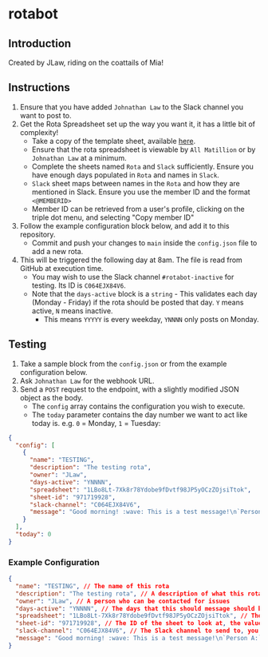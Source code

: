 # rotabot

## Introduction

Created by JLaw, riding on the coattails of Mia!

## Instructions

1. Ensure that you have added `Johnathan Law` to the Slack channel you want to post to.
2. Get the Rota Spreadsheet set up the way you want it, it has a little bit of complexity!
   - Take a copy of the template sheet, available [here](https://docs.google.com/spreadsheets/d/1LBo8Lt-7Xk8r78Ydobe9fDvtf98JP5yOCzZOjsiTtok/edit?usp=sharing).
   - Ensure that the rota spreadsheet is viewable by `All Matillion` or by `Johnathan Law` at a minimum.
   - Complete the sheets named `Rota` and `Slack` sufficiently. Ensure you have enough days populated in `Rota` and names in `Slack`.
   - `Slack` sheet maps between names in the `Rota` and how they are mentioned in Slack. Ensure you use the member ID and the format `<@MEMBERID>`
   - Member ID can be retrieved from a user's profile, clicking on the triple dot menu, and selecting "Copy member ID"
3. Follow the example configuration block below, and add it to this repository.
   - Commit and push your changes to `main` inside the `config.json` file to add a new rota.
4. This will be triggered the following day at 8am. The file is read from GitHub at execution time.
   - You may wish to use the Slack channel `#rotabot-inactive` for testing. Its ID is `C064EJX84V6`.
   - Note that the `days-active` block is a `string` - This validates each day (Monday - Friday) if the rota should be posted that day. `Y` means active, `N` means inactive.
     - This means `YYYYY` is every weekday, `YNNNN` only posts on Monday.

## Testing

1. Take a sample block from the `config.json` or from the example configuration below.
2. Ask `Johnathan Law` for the webhook URL.
3. Send a `POST` request to the endpoint, with a slightly modified JSON object as the body.
   - The `config` array contains the configuration you wish to execute.
   - The `today` parameter contains the day number we want to act like today is. e.g. `0` = Monday, `1` = Tuesday:

```json
{
  "config": [
    {
      "name": "TESTING",
      "description": "The testing rota",
      "owner": "JLaw",
      "days-active": "YNNNN",
      "spreadsheet": "1LBo8Lt-7Xk8r78Ydobe9fDvtf98JP5yOCzZOjsiTtok",
      "sheet-id": "971719928",
      "slack-channel": "C064EJX84V6",
      "message": "Good morning! :wave: This is a test message!\n`Person A:` <<2>>\n`Person B:` <<3>>\n`Person C:` <<4>>\n`Person D:` <<5>>\n`Person E:` <<6>>\n`Person F:` <<7>>\n`Person G:` <<8>>\n`Person H:` <<9>>\n\nUpdate rota <https://docs.google.com/spreadsheets/d/1LBo8Lt-7Xk8r78Ydobe9fDvtf98JP5yOCzZOjsiTtok/edit?usp=sharing|here>."
    }
  ],
  "today": 0
}
```

### Example Configuration

```json
{
  "name": "TESTING", // The name of this rota
  "description": "The testing rota", // A description of what this rota is for
  "owner": "JLaw", // A person who can be contacted for issues
  "days-active": "YNNNN", // The days that this should message should be sent. Note that the first entry is Monday, and it is index 0.
  "spreadsheet": "1LBo8Lt-7Xk8r78Ydobe9fDvtf98JP5yOCzZOjsiTtok", // The spreadsheet to look at, the value between 'spreadsheets/d/' and '/edit#gid='
  "sheet-id": "971719928", // The ID of the sheet to look at, the value after '/edit#gid=' - note that the first sheet on a spreadsheet is 0.
  "slack-channel": "C064EJX84V6", // The Slack channel to send to, you must provide the channel ID and not the name!
  "message": "Good morning! :wave: This is a test message!\n`Person A:` <<2>>\n`Person B:` <<3>>\n`Person C:` <<4>>\n`Person D:` <<5>>\n`Person E:` <<6>>\n`Person F:` <<7>>\n`Person G:` <<8>>\n`Person H:` <<9>>\n\nUpdate rota <https://docs.google.com/spreadsheets/d/1LBo8Lt-7Xk8r78Ydobe9fDvtf98JP5yOCzZOjsiTtok/edit?usp=sharing|here>. " // The message to send, see https://help.zapier.com/hc/en-us/articles/8496025607181
}
```
